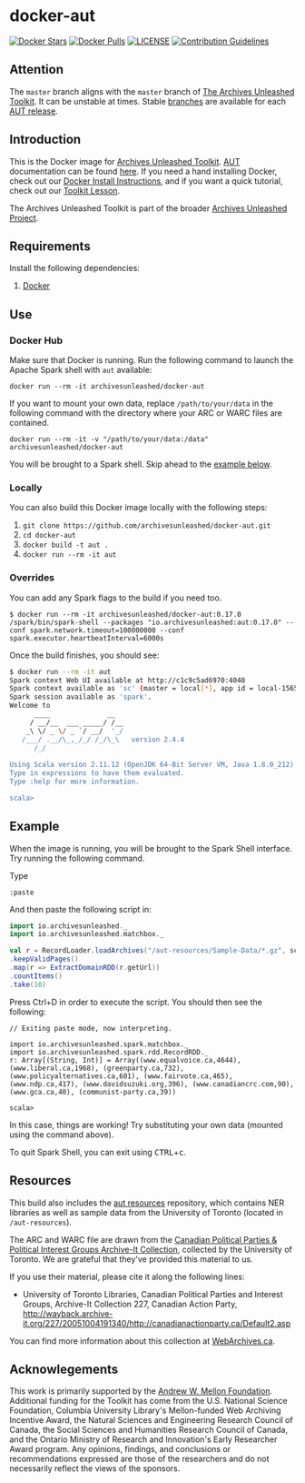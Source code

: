 # docker-aut
[![Docker Stars](https://img.shields.io/docker/stars/archivesunleashed/docker-aut.svg)](https://hub.docker.com/r/archivesunleashed/docker-aut/)
[![Docker Pulls](https://img.shields.io/docker/pulls/archivesunleashed/docker-aut.svg)](https://hub.docker.com/r/archivesunleashed/docker-aut/)
[![LICENSE](https://img.shields.io/badge/license-Apache-blue.svg?style=flat-square)](./LICENSE)
[![Contribution Guidelines](http://img.shields.io/badge/CONTRIBUTING-Guidelines-blue.svg)](./CONTRIBUTING.md)

## Attention

The `master` branch aligns with the `master` branch of [The Archives Unleashed Toolkit](https://github.com/archivesunleashed/aut). It can be unstable at times. Stable [branches](https://github.com/archivesunleashed/docker-aut/branches) are available for each [AUT release](https://github.com/archivesunleashed/aut/releases).

## Introduction

This is the Docker image for [Archives Unleashed Toolkit](https://github.com/archivesunleashed/aut). [AUT](https://github.com/archivesunleashed/aut) documentation can be found [here](https://github.com/archivesunleashed/aut-docs/tree/master/current). If you need a hand installing Docker, check out our [Docker Install Instructions](https://github.com/archivesunleashed/aut/wiki/Docker-Install), and if you want a quick tutorial, check out our [Toolkit Lesson](https://github.com/archivesunleashed/aut-docs/blob/master/current/toolkit-walkthrough.md).

The Archives Unleashed Toolkit is part of the broader [Archives Unleashed Project](http://archivesunleashed.org/).

## Requirements

Install the following dependencies:

1. [Docker](https://www.docker.com/get-docker)

## Use

### Docker Hub

Make sure that Docker is running. Run the following command to launch the Apache Spark shell with `aut` available:

`docker run --rm -it archivesunleashed/docker-aut`

If you want to mount your own data, replace `/path/to/your/data` in the following command with the directory where your ARC or WARC files are contained.

`docker run --rm -it -v "/path/to/your/data:/data" archivesunleashed/docker-aut`

You will be brought to a Spark shell. Skip ahead to the [example below](https://github.com/archivesunleashed/docker-aut/tree/README#example).

### Locally

You can also build this Docker image locally with the following steps:

1. `git clone https://github.com/archivesunleashed/docker-aut.git`
2. `cd docker-aut`
3. `docker build -t aut .`
4. `docker run --rm -it aut`

### Overrides

You can add any Spark flags to the build if you need too.

```
$ docker run --rm -it archivesunleashed/docker-aut:0.17.0 /spark/bin/spark-shell --packages "io.archivesunleashed:aut:0.17.0" --conf spark.network.timeout=100000000 --conf spark.executor.heartbeatInterval=6000s
```

Once the build finishes, you should see:

```bash
$ docker run --rm -it aut
Spark context Web UI available at http://c1c9c5ad6970:4040
Spark context available as 'sc' (master = local[*], app id = local-1565792045935).
Spark session available as 'spark'.
Welcome to
      ____              __
     / __/__  ___ _____/ /__
    _\ \/ _ \/ _ `/ __/  '_/
   /___/ .__/\_,_/_/ /_/\_\   version 2.4.4
      /_/
         
Using Scala version 2.11.12 (OpenJDK 64-Bit Server VM, Java 1.8.0_212)
Type in expressions to have them evaluated.
Type :help for more information.

scala>

```

## Example

When the image is running, you will be brought to the Spark Shell interface. Try running the following command.

Type

```
:paste
```

And then paste the following script in:

```scala
import io.archivesunleashed._
import io.archivesunleashed.matchbox._

val r = RecordLoader.loadArchives("/aut-resources/Sample-Data/*.gz", sc)
.keepValidPages()
.map(r => ExtractDomainRDD(r.getUrl))
.countItems()
.take(10)
```

Press Ctrl+D in order to execute the script. You should then see the following:

```
// Exiting paste mode, now interpreting.

import io.archivesunleashed.spark.matchbox._
import io.archivesunleashed.spark.rdd.RecordRDD._
r: Array[(String, Int)] = Array((www.equalvoice.ca,4644), (www.liberal.ca,1968), (greenparty.ca,732), (www.policyalternatives.ca,601), (www.fairvote.ca,465), (www.ndp.ca,417), (www.davidsuzuki.org,396), (www.canadiancrc.com,90), (www.gca.ca,40), (communist-party.ca,39))

scala>

```

In this case, things are working! Try substituting your own data (mounted using the command above).

To quit Spark Shell, you can exit using <kbd>CTRL</kbd>+<kbd>c</kbd>.

## Resources

This build also includes the [aut resources](https://github.com/archivesunleashed/aut-resources) repository, which contains NER libraries as well as sample data from the University of Toronto (located in `/aut-resources`).

The ARC and WARC file are drawn from the [Canadian Political Parties & Political Interest Groups Archive-It Collection](https://archive-it.org/collections/227), collected by the University of Toronto. We are grateful that they've provided this material to us.

If you use their material, please cite it along the following lines:

- University of Toronto Libraries, Canadian Political Parties and Interest Groups, Archive-It Collection 227, Canadian Action Party, http://wayback.archive-it.org/227/20051004191340/http://canadianactionparty.ca/Default2.asp

You can find more information about this collection at [WebArchives.ca](http://webarchives.ca/about).

## Acknowlegements

This work is primarily supported by the [Andrew W. Mellon Foundation](https://uwaterloo.ca/arts/news/multidisciplinary-project-will-help-historians-unlock). Additional funding for the Toolkit has come from the U.S. National Science Foundation, Columbia University Library's Mellon-funded Web Archiving Incentive Award, the Natural Sciences and Engineering Research Council of Canada, the Social Sciences and Humanities Research Council of Canada, and the Ontario Ministry of Research and Innovation's Early Researcher Award program. Any opinions, findings, and conclusions or recommendations expressed are those of the researchers and do not necessarily reflect the views of the sponsors.
